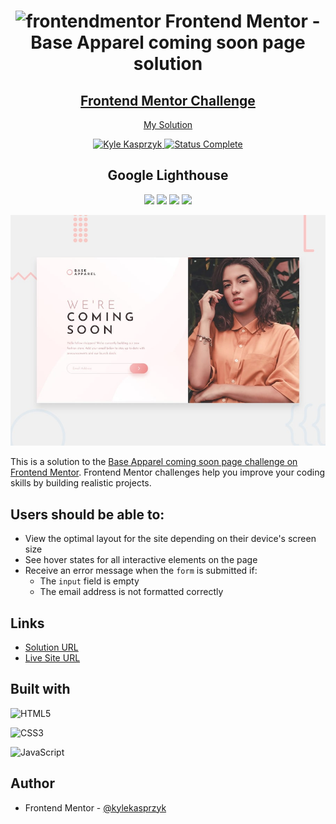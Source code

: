 <div align="center">
  <h1><img src="https://www.frontendmentor.io/static/images/logo-mobile.svg" alt="frontendmentor"> Frontend Mentor - Base Apparel coming soon page solution</h1>
  <h2>
    <a href="https://www.frontendmentor.io/challenges/base-apparel-coming-soon-page-5d46b47f8db8a7063f9331a0"><strong>Frontend Mentor Challenge</strong></a>  </h2>
    <p>
    <a href="https://kylekasprzyk.github.io/Frontend-Mentor-Base-Apparel-coming-soon-page/">My Solution</a>
  </p>
</div>

<!-- bagdes -->
<div align="center">
  <!-- profile -->
  <a href="https://www.frontendmentor.io/profile/kylekasprzyk">
    <img src="https://img.shields.io/badge/Profile-Kyle%20Kasprzyk-blue" alt="Kyle Kasprzyk">
  </a>
  <!-- status -->
    <a href="#">
    <img src="https://img.shields.io/badge/Status-Complete-brightgreen" alt="Status Complete">
  </a>
  
## Google Lighthouse
![](https://img.shields.io/badge/Performance-96%25-brightgreen)
![](https://img.shields.io/badge/Accessibility-100%25-brightgreen)
![](https://img.shields.io/badge/Best%20Practices-100%25-brightgreen)
![](https://img.shields.io/badge/SEO-100%25-brightgreen)
</div>

![](./design/desktop-preview.jpg)

This is a solution to the [Base Apparel coming soon page challenge on Frontend Mentor](https://www.frontendmentor.io/challenges/base-apparel-coming-soon-page-5d46b47f8db8a7063f9331a0). Frontend Mentor challenges help you improve your coding skills by building realistic projects. 

## Users should be able to:

- View the optimal layout for the site depending on their device's screen size
- See hover states for all interactive elements on the page
- Receive an error message when the `form` is submitted if:
  - The `input` field is empty
  - The email address is not formatted correctly

## Links

- [Solution URL](#)
- [Live Site URL](https://kylekasprzyk.github.io/Frontend-Mentor-Base-Apparel-coming-soon-page/)

## Built with

![HTML5](https://img.shields.io/badge/html5-%23E34F26.svg?style=plastic&logo=html5&logoColor=white)

![CSS3](https://img.shields.io/badge/css3-%231572B6.svg?style=plastic&logo=css3&logoColor=white)

![JavaScript](https://img.shields.io/badge/javascript-%23323330.svg?style=plastic&logo=javascript&logoColor=%23F7DF1E)

## Author

- Frontend Mentor - [@kylekasprzyk](https://www.frontendmentor.io/profile/kylekasprzyk)
